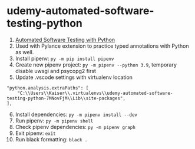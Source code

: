 # udemy-automated-software-testing-python
1. [Automated Software Testing with Python](https://www.udemy.com/course/automated-software-testing-with-python/)
2. Used with Pylance extension to practice typed annotations with Python as well.
3. Install pipenv: `py -m pip install pipenv`
4. Create new pipenv project: `py -m pipenv --python 3.9`, temporary disable uwsgi and psycopg2 first
5. Update .vscode settings with virtualenv location
```
"python.analysis.extraPaths": [
    "C:\\Users\\Kaiser\\.virtualenvs\\udemy-automated-software-testing-python-7MNovFjM\\Lib\\site-packages",
],
```
6. Install dependencies: `py -m pipenv install --dev`
7. Run pipenv: `py -m pipenv shell`
8. Check pipenv dependencies: `py -m pipenv graph`
9. Exit pipenv: `exit`
10. Run black formatting: `black .`

